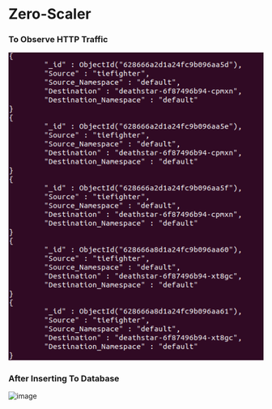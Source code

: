 # Zero-Scaler

### To Observe HTTP Traffic
![image](https://github.com/sumuduliyanage/Zero-Scaler/blob/main/images/entries.png)

### After Inserting To Database
![image](https://github.com/sumuduliyanage/Zero-Scaler/blob/main/images/hubble_observe.png)
